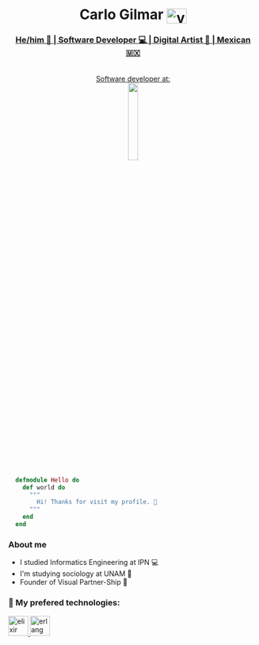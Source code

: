 <h1 align="center">Carlo Gilmar <a href="https://twitter.com/visual_partner" target="blank"><img align="center" src="https://raw.githubusercontent.com/rahuldkjain/github-profile-readme-generator/master/src/images/icons/Social/twitter.svg" alt="visual_partner" height="30" width="40" /> </h1>
<h3 align="center"> He/him 🙂 | Software Developer 💻 | Digital Artist 🎨 | Mexican 🇲🇽 </h3>
  
<p align="center">
  <br>Software developer at: <br>
 <img src="https://www.erlang-solutions.com/wp-content/themes/nopio_master_theme/assets/images/logo-footer.svg" width="20%"/>
<p>

```elixir
  defmodule Hello do
    def world do
      """
        Hi! Thanks for visit my profile. 👋
      """
    end
  end
```
  
### About me
  
  - I studied Informatics Engineering at IPN 💻
  - I'm studying sociology at UNAM 🤝
  - Founder of Visual Partner-Ship 🎨
 
  
<h3 align="left">🤩 My prefered technologies: </h3>
<p align="left"> <a href="https://elixir-lang.org" target="_blank" rel="noreferrer"> <img src="https://www.vectorlogo.zone/logos/elixir-lang/elixir-lang-icon.svg" alt="elixir" width="40" height="40"/> </a> <a href="https://www.erlang.org/" target="_blank" rel="noreferrer"> <img src="https://www.vectorlogo.zone/logos/erlang/erlang-official.svg" alt="erlang" width="40" height="40"/> </a> </p>
